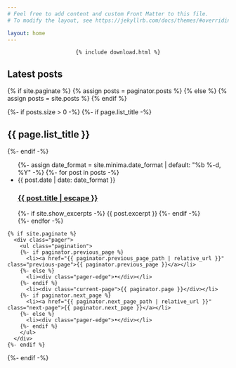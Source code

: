 ```yaml
---
# Feel free to add content and custom Front Matter to this file.
# To modify the layout, see https://jekyllrb.com/docs/themes/#overriding-theme-defaults

layout: home
---
```

<div style="text-align: center;">
	<!-- <video muted="true" autoplay="true" style="display:block;"></video> -->
	
	{% include download.html %}
</div>

<h2>Latest posts</h2>

{% if site.paginate %}
	{% assign posts = paginator.posts %}
  {% else %}
	{% assign posts = site.posts %}
  {% endif %}


  {%- if posts.size > 0 -%}
	{%- if page.list_title -%}
	  <h2 class="post-list-heading">{{ page.list_title }}</h2>
	{%- endif -%}
	<ul class="post-list">
	  {%- assign date_format = site.minima.date_format | default: "%b %-d, %Y" -%}
	  {%- for post in posts -%}
	  <li>
		<span class="post-meta">{{ post.date | date: date_format }}</span>
		<h3>
		  <a class="post-link" href="{{ post.url | relative_url }}">
			{{ post.title | escape }}
		  </a>
		</h3>
		{%- if site.show_excerpts -%}
		  {{ post.excerpt }}
		{%- endif -%}
	  </li>
	  {%- endfor -%}
	</ul>

	{% if site.paginate %}
	  <div class="pager">
		<ul class="pagination">
		{%- if paginator.previous_page %}
		  <li><a href="{{ paginator.previous_page_path | relative_url }}" class="previous-page">{{ paginator.previous_page }}</a></li>
		{%- else %}
		  <li><div class="pager-edge">•</div></li>
		{%- endif %}
		  <li><div class="current-page">{{ paginator.page }}</div></li>
		{%- if paginator.next_page %}
		  <li><a href="{{ paginator.next_page_path | relative_url }}" class="next-page">{{ paginator.next_page }}</a></li>
		{%- else %}
		  <li><div class="pager-edge">•</div></li>
		{%- endif %}
		</ul>
	  </div>
	{%- endif %}

  {%- endif -%}